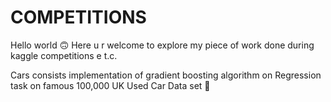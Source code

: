 # COMPETITIONS
Hello world :upside_down_face:
Here u r welcome to explore my piece of work done during kaggle competitions e t.c.

Cars consists implementation of gradient boosting algorithm on Regression task on famous 100,000 UK Used Car Data set  :red_car:

